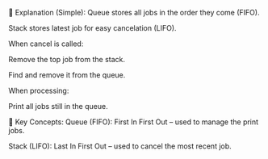 🧠 Explanation (Simple):
Queue stores all jobs in the order they come (FIFO).

Stack stores latest job for easy cancelation (LIFO).

When cancel is called:

Remove the top job from the stack.

Find and remove it from the queue.

When processing:

Print all jobs still in the queue.

🧠 Key Concepts:
Queue (FIFO): First In First Out – used to manage the print jobs.

Stack (LIFO): Last In First Out – used to cancel the most recent job.

